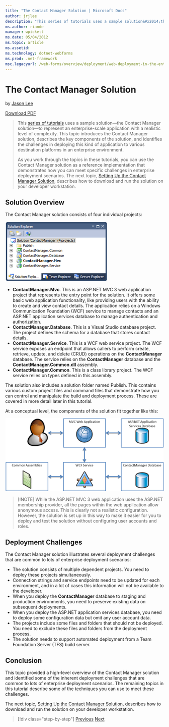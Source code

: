 ```yaml
---
title: "The Contact Manager Solution | Microsoft Docs"
author: jrjlee
description: "This series of tutorials uses a sample solution&#x2014;the Contact Manager solution&#x2014;to represent an enterprise-scale application with a realistic leve..."
ms.author: riande
manager: wpickett
ms.date: 05/04/2012
ms.topic: article
ms.assetid: 
ms.technology: dotnet-webforms
ms.prod: .net-framework
msc.legacyurl: /web-forms/overview/deployment/web-deployment-in-the-enterprise/the-contact-manager-solution
---
```

The Contact Manager Solution
====================
by [Jason Lee](https://github.com/jrjlee)

[Download PDF](https://msdnshared.blob.core.windows.net/media/MSDNBlogsFS/prod.evol.blogs.msdn.com/CommunityServer.Blogs.Components.WeblogFiles/00/00/00/63/56/8130.DeployingWebAppsInEnterpriseScenarios.pdf)

> This [series of tutorials](web-deployment-in-the-enterprise.md) uses a sample solution&#x2014;the Contact Manager solution&#x2014;to represent an enterprise-scale application with a realistic level of complexity. This topic introduces the Contact Manager solution, describes the key components of the solution, and identifies the challenges in deploying this kind of application to various destination platforms in an enterprise environment.
> 
> As you work through the topics in these tutorials, you can use the Contact Manager solution as a reference implementation that demonstrates how you can meet specific challenges in enterprise deployment scenarios. The next topic, [Setting Up the Contact Manager Solution](setting-up-the-contact-manager-solution.md), describes how to download and run the solution on your developer workstation.


## Solution Overview

The Contact Manager solution consists of four individual projects:

![](the-contact-manager-solution/_static/image1.png)

- **ContactManager.Mvc**. This is an ASP.NET MVC 3 web application project that represents the entry point for the solution. It offers some basic web application functionality, like providing users with the ability to create and view contact details. The application relies on a Windows Communication Foundation (WCF) service to manage contacts and an ASP.NET application services database to manage authentication and authorization.
- **ContactManager.Database**. This is a Visual Studio database project. The project defines the schema for a database that stores contact details.
- **ContactManager.Service**. This is a WCF web service project. The WCF service exposes an endpoint that allows callers to perform create, retrieve, update, and delete (CRUD) operations on the **ContactManager** database. The service relies on the **ContactManager** database and the **ContactManager.Common.dll** assembly.
- **ContactManager.Common**. This is a class library project. The WCF service relies on types defined in this assembly.

The solution also includes a solution folder named Publish. This contains various custom project files and command files that demonstrate how you can control and manipulate the build and deployment process. These are covered in more detail later in this tutorial.

At a conceptual level, the components of the solution fit together like this:

![](the-contact-manager-solution/_static/image2.png)

> [!NOTE] While the ASP.NET MVC 3 web application uses the ASP.NET membership provider, all the pages within the web application allow anonymous access. This is clearly not a realistic configuration. However, the solution is set up in this way to make it easier for you to deploy and test the solution without configuring user accounts and roles.


## Deployment Challenges

The Contact Manager solution illustrates several deployment challenges that are common to lots of enterprise deployment scenarios:

- The solution consists of multiple dependent projects. You need to deploy these projects simultaneously.
- Connection strings and service endpoints need to be updated for each environment, and in a lot of cases this information will not be available to the developer.
- When you deploy the **ContactManager** database to staging and production environments, you need to preserve existing data on subsequent deployments.
- When you deploy the ASP.NET application services database, you need to deploy some configuration data but omit any user account data.
- The projects include some files and folders that should not be deployed. You need to exclude these files and folders from the deployment process.
- The solution needs to support automated deployment from a Team Foundation Server (TFS) build server.

## Conclusion

This topic provided a high-level overview of the Contact Manager solution and identified some of the inherent deployment challenges that are common to lots of enterprise deployment scenarios. The remaining topics in this tutorial describe some of the techniques you can use to meet these challenges.

The next topic, [Setting Up the Contact Manager Solution](setting-up-the-contact-manager-solution.md), describes how to download and run the solution on your developer workstation.

>[!div class="step-by-step"]
[Previous](web-deployment-in-the-enterprise.md)
[Next](setting-up-the-contact-manager-solution.md)